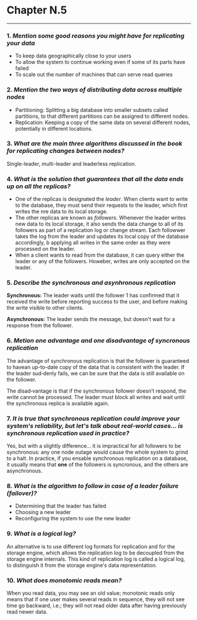 # Chapter N.5 
-----------

### 1. _Mention some good reasons you might have for replicating your data_
+ To keep data geographically close to your users
+ To allow the system to continue working even if some of its parts have failed
+ To scale out the number of machines that can serve read queries

### 2. _Mention the two ways of distributing data across multiple nodes_
+ Partitioning: Splitting a big database into smaller subsets called partitions, to that different partitions can be assigned to different nodes.
+ Replication: Keeping a copy of the same data on several different nodes, potentially in different locations.

### 3. _What are the main three algorithms discussed in the book for replicating changes between nodes?_
Single-leader, multi-leader and leaderless replication. 

### 4. _What is the solution that guarantees that all the data ends up on all the replicas?_
+ One of the replicas is designated the _leader_. When clients want to write to the database, they must send their requests to the leader, which first writes the nre data to its local storage. 
+ The other replicas are known as _followers_. Whenever the leader writes new data to its local storage, it also sends the data change to all of its followers as part of a replication log or change stream. Each followwer takes the log from the leader and updates its local copy of the database accordingly, b applying all writes in the same order as they were processed on the leader. 
+ When a client wants to read from the database, it can query either the leader or any of the followers. Howeber, writes are only accepted on the leader. 

### 5. _Describe the synchronous and asynhronous replication_
**Synchronous:** The leader waits until the follower 1 has confirmed that it received the write before reporting success to the user, and before making the write visible to other clients. 

**Asynchronous:** The leader sends the message, but doesn't wait for a response from the follower. 

### 6. _Metion one advantage and one disadvantage of syncronous replication_
The  advantage  of  synchronous  replication  is  that  the  follower  is  guaranteed  to  havean  up-to-date  copy  of  the  data  that  is  consistent  with  the  leader.  If  the  leader  sud‐denly  fails,  we  can  be  sure  that  the  data  is  still  available  on  the  follower.  

The  disad‐vantage is that if the synchronous follower doesn’t respond, the write cannot be processed. The leader must block all writes and wait until the synchronous replica is available again.


### 7. _It is true that synchronous replication could improve your system's reliability, but let's talk about real-world cases... is synchronous replication used in practice?_
Yes, but with a slightly difference... it is impractical for all followers to be synchronous: any one node outage would cause the whole system to grind to a halt. In practice, if you ensable synchronous replication on a database, it usually means that **one** of the followers is syncronous, and the others are asynchronous. 

### 8. _What is the algorithm to follow in case of a leader failure (failover)?_
+ Determining that the leader has failed
+ Choosing a new leader
+ Reconfiguring the system to use the new leader 


### 9. _What is a logical log?_
An alternative is to use different log formats for replication and for the storage engine, which allows the replication log to be decoupled from the storage engine internals. This kind of replication log is called a logical log, to distinguish it from the storage engine's data representation. 

### 10. _What does monotomic reads mean?_
When you read data, you may see an old value; monotonic reads only means that if one user makes several reads in sequence, they will not see time go backward, i.e.; they will not read older data after having previously read newer data. 



